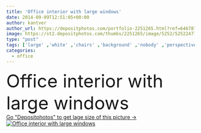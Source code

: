 ```yaml
---
title: 'Office interior with large windows'
date: 2014-09-09T12:51:05+00:00
author: kantver
author_url: https://depositphotos.com/portfolio-2251265.html?ref=64678756
image: https://st2.depositphotos.com/thumbs/2251265/image/5252/52522477/api_thumb_450.jpg?forcejpeg=true
type: "post"
tags: ['large' ,'white' ,'chairs' ,'background' ,'nobody' ,'perspective' ,'design' ,'space' ,'glass' ,'luxury' ,'business' ,'empty' ,'studio' ,'sunlight' ,'comfortable' ,'light' ,'modern' ,'concept' ,'architecture' ,'building' ,'construction' ,'estate' ,'house' ,'office' ,'wall' ,'window' ,'interior' ,'indoor' ,'blank' ,'home' ,'clear' ,'gallery' ,'room' ,'inside' ,'floor' ,'hall' ,'apartment' ,'residential' ,'loft' ,'warehouse' ,'ceiling' ]
categories: 
  - office
---
```

<div aling="center">
            <font size="60"> Office interior with large windows</font>   
</div>
<div>
    <a href='https://st2.depositphotos.com/thumbs/2251265/image/5252/52522477/api_thumb_450.jpg?forcejpeg=true?ref=64678756' target=_blank > Go "Depositphotos" to get lage size of this picture ->
        <img href='https://st2.depositphotos.com/thumbs/2251265/image/5252/52522477/api_thumb_450.jpg?forcejpeg=true?ref=64678756' src='https://st2.depositphotos.com/2251265/5252/i/950/depositphotos_52522477-stock-photo-office-interior-with-large-windows.jpg?forcejpeg=true' alt='Office interior with large windows' >
    </a>
</div>
